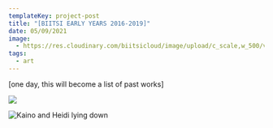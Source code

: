 ```yaml
---
templateKey: project-post
title: "[BIITSI EARLY YEARS 2016-2019]"
date: 05/09/2021
image:
  - https://res.cloudinary.com/biitsicloud/image/upload/c_scale,w_500/v1620555937/ekstra/pic_by_Biitsi_daysgoby_mj5ojn.png
tags:
  - art
---
```

\[one day, this will become a list of past works]

![](https://res.cloudinary.com/biitsicloud/image/upload/c_scale,w_500/v1620555940/ekstra/19_pic_by_Biitsi_shamppi_amocc2.jpg)

![](https://res.cloudinary.com/biitsicloud/image/upload/c_scale,w_500/v1596108033/bcloud/10.jpg "Kaino and Heidi lying down")